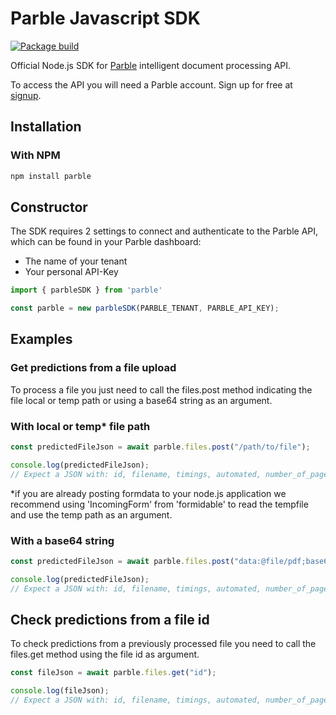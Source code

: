 # Parble Javascript SDK
[![Package build](https://github.com/parblelabs/parble-javascript/actions/workflows/npm-publish.yml/badge.svg?branch=main)](https://github.com/parblelabs/parble-javascript/actions/workflows/npm-publish.yml)

Official Node.js SDK for [Parble](https://parble.com/home) intelligent document processing API.

To access the API you will need a Parble account. Sign up for free at
[signup](https://parble.com/signup).

## Installation
### With NPM
```bash
npm install parble
```

## Constructor
The SDK requires 2 settings to connect and authenticate to the Parble API, which can be found in your Parble dashboard:
- The name of your tenant
- Your personal API-Key

```js
import { parbleSDK } from 'parble'

const parble = new parbleSDK(PARBLE_TENANT, PARBLE_API_KEY);
```

## Examples
### Get predictions from a file upload
To process a file you just need to call the files.post method indicating the file local or temp path or using a base64 string as an argument.

### With local or temp* file path
```js
const predictedFileJson = await parble.files.post("/path/to/file");

console.log(predictedFileJson);
// Expect a JSON with: id, filename, timings, automated, number_of_pages and documents
```
*if you are already posting formdata to your node.js application we recommend using 'IncomingForm' from 'formidable' to read the tempfile and use the temp path as an argument.

### With a base64 string
```js
const predictedFileJson = await parble.files.post("data:@file/pdf;base64,JVBERi0c...");

console.log(predictedFileJson);
// Expect a JSON with: id, filename, timings, automated, number_of_pages and documents
```

## Check predictions from a file id
To check predictions from a previously processed file you need to call the files.get method using the file id as argument.
```js
const fileJson = await parble.files.get("id");

console.log(fileJson);
// Expect a JSON with: id, filename, timings, automated, number_of_pages and documents
```
